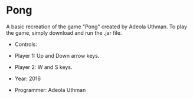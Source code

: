 # Pong
A basic recreation of the game "Pong" created by Adeola Uthman. To play the game, simply download and run the .jar file.

- Controls: 
- Player 1: Up and Down arrow keys.
- Player 2: W and S keys.

- Year: 2016
- Programmer: Adeola Uthman
